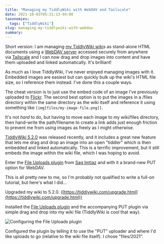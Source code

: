 ```yaml
---
title: "Managing my TiddlyWiki with WebDAV and Tailscale"
date: 2021-10-03T05:31:13-04:00
taxonomies:
  tags: ["TiddlyWiki"]
slug: managing-my-tiddlywiki-with-webdav
summary:
---
```


Short version: I am managing [my TiddlyWiki wiki](https://rudimentarylathe.wiki/)s as stand-alone HTML documents using a [WebDAV server](https://www.schimera.com/products/webdav-nav-server/) accessed securely from anywhere via [Tailscale](https://tailscale.com/) and I can now drag and drop images into content and have them uploaded and linked automatically. It's brilliant!

As much as I love TiddlyWiki, I've never enjoyed managing images with it. Embedded images are easiest but can quickly bulk up the wiki's HTML file size, so I reference them instead. I've done this a couple ways.

The cheat version is to just use the embed code of an image I've previously uploaded to [Flickr](https://www.flickr.com/photos/jbaty/). The second best option is to put the images in a /files directory within the same directory as the wiki itself and reference it using something like `[img[files/my-image-file.png]]`.

It's not _hard_ to do, but having to move each image to my wiki/files directory, then hand-write the path/filename to create a link adds just enough friction to prevent me from using images as freely as I might otherwise.

[TiddlyWiki 5.2.0](https://tiddlywiki.com/#Release%205.2.0) was released recently, and it includes a great new feature that lets me drag and drop an image into an open "tiddler" which is then embedded and linked automatically. This is a terrific improvement, but it still embeds the image within the wiki file, which I was hoping to avoid.

Enter the [File Uploads plugin](https://saqimtiaz.github.io/tw5-file-uploads/) from [Saq Imtiaz](https://twitter.com/saqimtiaz) and with it a brand-new PUT option for WebDAV.

This is all pretty new to me, so I'm probably not qualified to write a full-on tutorial, but here's what I did...

Upgraded my wiki to 5.2.0. ([https://tiddlywiki.com/upgrade.html](https://tiddlywiki.com/upgrade.html))

Installed the [File Uploads plugin](https://saqimtiaz.github.io/tw5-file-uploads/) and the accompanying PUT plugin via simple drag and drop into my wiki file (TiddlyWiki is cool that way).

![Configuring the File Uploads plugin](/img/2021/20211003-uploads.png)

Configured the plugin by telling it to use the "PUT" uploader and where I'd like uploads to go (relative to the wiki file itself). I chose "files/2021".